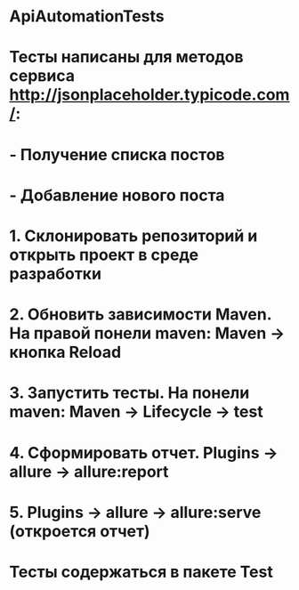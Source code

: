 # ApiAutomationTests
# Тесты написаны для методов сервиса http://jsonplaceholder.typicode.com/: 
# - Получение списка постов
# - Добавление нового поста
#
# 1. Склонировать репозиторий и открыть проект в среде разработки
# 2. Обновить зависимости Maven. На правой понели maven: Maven -> кнопка Reload
# 3. Запустить тесты. На понели maven: Maven -> Lifecycle -> test
# 4. Сформировать отчет. Plugins -> allure -> allure:report
# 5. Plugins -> allure -> allure:serve (откроется отчет)
# Тесты содержаться в пакете Test
